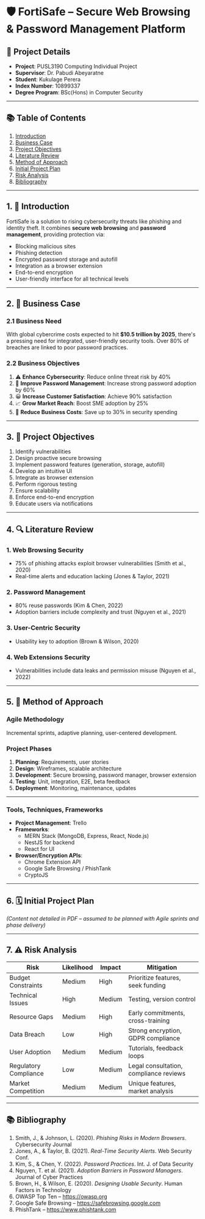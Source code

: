 # 🛡️ FortiSafe – Secure Web Browsing & Password Management Platform

## 📄 Project Details

- **Project**: PUSL3190 Computing Individual Project  
- **Supervisor**: Dr. Pabudi Abeyaratne  
- **Student**: Kukulage Perera  
- **Index Number**: 10899337  
- **Degree Program**: BSc(Hons) in Computer Security  

---

## 📚 Table of Contents

1. [Introduction](#introduction)  
2. [Business Case](#business-case)  
3. [Project Objectives](#project-objectives)  
4. [Literature Review](#literature-review)  
5. [Method of Approach](#method-of-approach)  
6. [Initial Project Plan](#initial-project-plan)  
7. [Risk Analysis](#risk-analysis)  
8. [Bibliography](#bibliography)  

---

## 1. 🧭 Introduction

FortiSafe is a solution to rising cybersecurity threats like phishing and identity theft. It combines **secure web browsing** and **password management**, providing protection via:

- Blocking malicious sites  
- Phishing detection  
- Encrypted password storage and autofill  
- Integration as a browser extension  
- End-to-end encryption  
- User-friendly interface for all technical levels  

---

## 2. 💼 Business Case

### 2.1 Business Need

With global cybercrime costs expected to hit **$10.5 trillion by 2025**, there's a pressing need for integrated, user-friendly security tools. Over 80% of breaches are linked to poor password practices.

### 2.2 Business Objectives

1. ⚠️ **Enhance Cybersecurity**: Reduce online threat risk by 40%  
2. 🔐 **Improve Password Management**: Increase strong password adoption by 60%  
3. 😀 **Increase Customer Satisfaction**: Achieve 90% satisfaction  
4. 📈 **Grow Market Reach**: Boost SME adoption by 25%  
5. 💸 **Reduce Business Costs**: Save up to 30% in security spending  

---

## 3. 🎯 Project Objectives

1. Identify vulnerabilities  
2. Design proactive secure browsing  
3. Implement password features (generation, storage, autofill)  
4. Develop an intuitive UI  
5. Integrate as browser extension  
6. Perform rigorous testing  
7. Ensure scalability  
8. Enforce end-to-end encryption  
9. Educate users via notifications  

---

## 4. 🔍 Literature Review

### 1. Web Browsing Security

- 75% of phishing attacks exploit browser vulnerabilities (Smith et al., 2020)  
- Real-time alerts and education lacking (Jones & Taylor, 2021)  

### 2. Password Management

- 80% reuse passwords (Kim & Chen, 2022)  
- Adoption barriers include complexity and trust (Nguyen et al., 2021)  

### 3. User-Centric Security

- Usability key to adoption (Brown & Wilson, 2020)  

### 4. Web Extensions Security

- Vulnerabilities include data leaks and permission misuse (Nguyen et al., 2022)  

---

## 5. 🧪 Method of Approach

### Agile Methodology

Incremental sprints, adaptive planning, user-centered development.

### Project Phases

1. **Planning**: Requirements, user stories  
2. **Design**: Wireframes, scalable architecture  
3. **Development**: Secure browsing, password manager, browser extension  
4. **Testing**: Unit, integration, E2E, beta feedback  
5. **Deployment**: Monitoring, maintenance, updates  

---

### Tools, Techniques, Frameworks

- **Project Management**: Trello  
- **Frameworks**:
  - MERN Stack (MongoDB, Express, React, Node.js)  
  - NestJS for backend  
  - React for UI  
- **Browser/Encryption APIs**:
  - Chrome Extension API  
  - Google Safe Browsing / PhishTank  
  - CryptoJS  

---

## 6. 🗓️ Initial Project Plan

_(Content not detailed in PDF – assumed to be planned with Agile sprints and phase delivery)_

---

## 7. ⚠️ Risk Analysis

| Risk | Likelihood | Impact | Mitigation |
|------|------------|--------|------------|
| Budget Constraints | Medium | High | Prioritize features, seek funding |
| Technical Issues | High | Medium | Testing, version control |
| Resource Gaps | Medium | High | Early commitments, cross-training |
| Data Breach | Low | High | Strong encryption, GDPR compliance |
| User Adoption | Medium | Medium | Tutorials, feedback loops |
| Regulatory Compliance | Low | Medium | Legal consultation, compliance reviews |
| Market Competition | Medium | Medium | Unique features, market analysis |

---

## 📚 Bibliography

1. Smith, J., & Johnson, L. (2020). *Phishing Risks in Modern Browsers*. Cybersecurity Journal  
2. Jones, A., & Taylor, B. (2021). *Real-Time Security Alerts*. Web Security Conf.  
3. Kim, S., & Chen, Y. (2022). *Password Practices*. Int. J. of Data Security  
4. Nguyen, T. et al. (2021). *Adoption Barriers in Password Managers*. Journal of Cyber Practices  
5. Brown, H., & Wilson, E. (2020). *Designing Usable Security*. Human Factors in Technology  
6. OWASP Top Ten – https://owasp.org  
7. Google Safe Browsing – https://safebrowsing.google.com  
8. PhishTank – https://www.phishtank.com  
